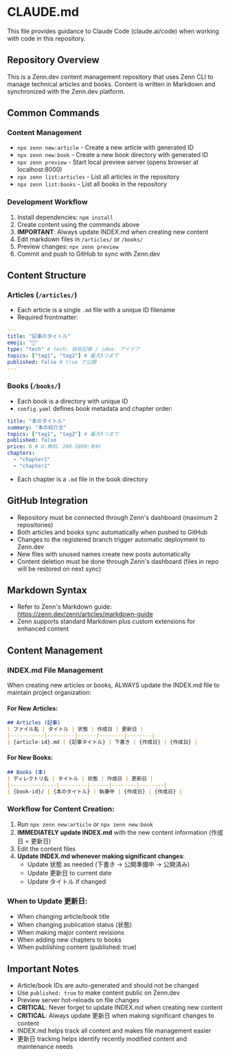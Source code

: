 # CLAUDE.md

This file provides guidance to Claude Code (claude.ai/code) when working with code in this repository.

## Repository Overview

This is a Zenn.dev content management repository that uses Zenn CLI to manage technical articles and books. Content is written in Markdown and synchronized with the Zenn.dev platform.

## Common Commands

### Content Management
- `npx zenn new:article` - Create a new article with generated ID
- `npx zenn new:book` - Create a new book directory with generated ID
- `npx zenn preview` - Start local preview server (opens browser at localhost:8000)
- `npx zenn list:articles` - List all articles in the repository
- `npx zenn list:books` - List all books in the repository

### Development Workflow
1. Install dependencies: `npm install`
2. Create content using the commands above
3. **IMPORTANT**: Always update INDEX.md when creating new content
4. Edit markdown files in `/articles/` or `/books/`
5. Preview changes: `npx zenn preview`
6. Commit and push to GitHub to sync with Zenn.dev

## Content Structure

### Articles (`/articles/`)
- Each article is a single `.md` file with a unique ID filename
- Required frontmatter:
```yaml
---
title: "記事のタイトル"
emoji: "🎉"
type: "tech" # tech: 技術記事 / idea: アイデア
topics: ["tag1", "tag2"] # 最大5つまで
published: false # true で公開
---
```

### Books (`/books/`)
- Each book is a directory with unique ID
- `config.yaml` defines book metadata and chapter order:
```yaml
title: "本のタイトル"
summary: "本の紹介文"
topics: ["tag1", "tag2"] # 最大5つまで
published: false
price: 0 # 0:無料、200-5000:有料
chapters:
  - "chapter1"
  - "chapter2"
```
- Each chapter is a `.md` file in the book directory

## GitHub Integration

- Repository must be connected through Zenn's dashboard (maximum 2 repositories)
- Both articles and books sync automatically when pushed to GitHub
- Changes to the registered branch trigger automatic deployment to Zenn.dev
- New files with unused names create new posts automatically
- Content deletion must be done through Zenn's dashboard (files in repo will be restored on next sync)

## Markdown Syntax

- Refer to Zenn's Markdown guide: https://zenn.dev/zenn/articles/markdown-guide
- Zenn supports standard Markdown plus custom extensions for enhanced content

## Content Management

### INDEX.md File Management
When creating new articles or books, ALWAYS update the INDEX.md file to maintain project organization:

#### For New Articles:
```markdown
## Articles (記事)
| ファイル名 | タイトル | 状態 | 作成日 | 更新日 |
|-----------|---------|------|--------|--------|
| {article-id}.md | {記事タイトル} | 下書き | {作成日} | {作成日} |
```

#### For New Books:
```markdown
## Books (本)
| ディレクトリ名 | タイトル | 状態 | 作成日 | 更新日 |
|---------------|---------|------|--------|--------|
| {book-id}/ | {本のタイトル} | 執筆中 | {作成日} | {作成日} |
```

### Workflow for Content Creation:
1. Run `npx zenn new:article` or `npx zenn new:book`
2. **IMMEDIATELY update INDEX.md** with the new content information (作成日 = 更新日)
3. Edit the content files
4. **Update INDEX.md whenever making significant changes**:
   - Update 状態 as needed (下書き → 公開準備中 → 公開済み)
   - Update 更新日 to current date
   - Update タイトル if changed

### When to Update 更新日:
- When changing article/book title
- When changing publication status (状態)
- When making major content revisions
- When adding new chapters to books
- When publishing content (published: true)

## Important Notes

- Article/book IDs are auto-generated and should not be changed
- Use `published: true` to make content public on Zenn.dev
- Preview server hot-reloads on file changes
- **CRITICAL**: Never forget to update INDEX.md when creating new content
- **CRITICAL**: Always update 更新日 when making significant changes to content
- INDEX.md helps track all content and makes file management easier
- 更新日 tracking helps identify recently modified content and maintenance needs